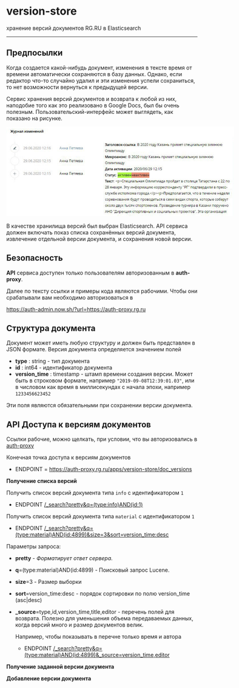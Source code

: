
<!-- <img src="images/title1.gif"> -->

version-store
========


хранение версий документов RG.RU в Elasticsearch

-------------------------------

## Предпосылки

Когда создается какой-нибудь документ, изменения в тексте время от времени 
автоматически сохраняются в базу данных. Однако, если редактор что-то случайно удалил
и эти изменения успели сохраниться, то нет возможности вернуться к предыдущей версии.

Сервис хранения версий документов и возврата к любой из них, наподобие того 
как это реализовано в Google Docs, был бы очень полезным. 
Пользовательский-интерфейс может выглядеть, как показано на рисунке.

<img src=images/ui.jpg style="max-width:600px;">

В качестве хранилища версий был выбран Elasticsearch.
API сервиса должен включать показ списка сохранённых версий документа, извлечение отдельной версии документа, и сохранения новой версии.

<!-- ## Схема приложения -->




## Безопасность

**API** сервиса доступен только пользователям авторизованным в **auth-proxy**.

Далее по тексту ссылки и примеры кода являются рабочими. Чтобы они срабатывали вам необходимо  авторизоваться в

<https://auth-admin.now.sh/?url=https://auth-proxy.rg.ru>


## Структура документа

Документ может иметь любую структуру и должен быть представлен в JSON формате.
Версия документа определяется значением полей 

- **type** : string - тип документа
- **id** : int64 - идентификатор документа
- **version_time** : timestamp - штамп времени создания версии. 
  Может быть в строковом формате, например `"2019-09-08T12:39:01.03"`, или в числовом
  как время в миллисекундах с начала эпохи, например `1233456623452`

Эти поля являются обязательными при сохранении версии документа.
    
## API Доступа к версиям документов

Ссылки рабочие, можно щелкать, при условии, что вы авторизовались в 
<a target="_blank" href="https://auth-admin.now.sh/?url=https://auth-proxy.rg.ru">auth-proxy</a>

Конечная точка доступа к версиям документов

- ENDPOINT = https://auth-proxy.rg.ru/apps/version-store/doc_versions

**Получение списка версий**

Получить список версий документа типа `info` с идентификатором `1`

- ENDPOINT [/_search?pretty&q=(type:info)AND(id:1)](https://auth-proxy.rg.ru/apps/version-store/doc_versions/_search?pretty&q=(type:info)AND(id:1))

Получить список версий документа типа `material` с идентификатором `1`

- ENDPOINT [/_search?pretty&q=(type:material)AND(id:4899)&size=3&sort=version_time:desc](https://auth-proxy.rg.ru/apps/version-store/doc_versions/_search?pretty&q=(type:material)AND(id:4899)&size=3&sort=version_time:desc)

Параметры запроса:

- **pretty** - *Форматирует ответ сервера.*
- **q**=(type:material)AND(id:4899) - Поисковый запрос Lucene.
- **size**=3 - Размер выборки
- **sort**=version_time:desc - порядок сортировки по полю version_time (asc|desc)
- **_source**=type,id,version_time,title,editor - перечень полей для возврата.
    Полезно для уменьшения объема передаваемых данных, когда версий много 
    и размер документов велик.

    Например, чтобы показывать в перечне только время и автора

  - ENDPOINT [/_search?pretty&q=(type:material)AND(id:4899)&_source=version_time,editor](https://auth-proxy.rg.ru/apps/version-store/doc_versions/_search?pretty&q=(type:material)AND(id:4899)&_source=version_time,editor)
    

**Получение заданной версии документа**

**Добавление версии документа**

